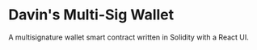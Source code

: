 # Davin's Multi-Sig Wallet

A multisignature wallet smart contract written in Solidity with a React UI.
